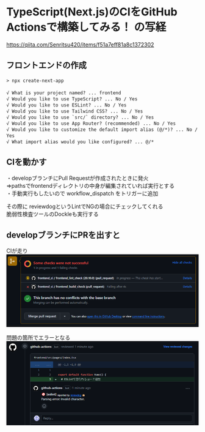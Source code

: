 # TypeScript(Next.js)のCIをGitHub Actionsで構築してみる！ の写経
https://qiita.com/Senritsu420/items/f51a7eff81a8c1372302

## フロントエンドの作成
```
> npx create-next-app

√ What is your project named? ... frontend
√ Would you like to use TypeScript? ... No / Yes
√ Would you like to use ESLint? ... No / Yes
√ Would you like to use Tailwind CSS? ... No / Yes
√ Would you like to use `src/` directory? ... No / Yes
√ Would you like to use App Router? (recommended) ... No / Yes
√ Would you like to customize the default import alias (@/*)? ... No / Yes
√ What import alias would you like configured? ... @/*
```

## CIを動かす
・developブランチにPull Requestが作成されたときに発火  
  ⇒pathsでfrontendディレクトリの中身が編集されていれば実行とする  
・手動実行もしたいので workflow_dispatch をトリガーに追加  

その際に reviewdogというLintでNGの場合にチェックしてくれる  
脆弱性検査ツールのDockleも実行する  

## developブランチにPRを出すと
CIが走り
![CIが走り](./readme_img/ci_run.png "CIが走り")

問題の箇所でエラーとなる
![問題の箇所でエラーとなる](./readme_img/ci_error_1.png "問題の箇所でエラーとなる")
